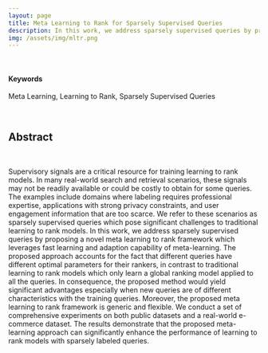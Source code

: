 ```yaml
---
layout: page
title: Meta Learning to Rank for Sparsely Supervised Queries
description: In this work, we address sparsely supervised queries by proposing a novel meta learning to rank framework which leverages fast learning and adaption capability of meta-learning.
img: /assets/img/mltr.png
---
```


<br />

#### Keywords
Meta Learning, Learning to Rank, Sparsely Supervised Queries

<br />

## Abstract

<br />

Supervisory signals are a critical resource for training learning to rank models. In many real-world search and retrieval scenarios, these signals may not be readily available or could be costly to obtain for some queries. The examples include domains where labeling requires professional expertise, applications with strong privacy constraints, and user engagement information that are too scarce. We refer to these scenarios as sparsely supervised queries which pose significant challenges to traditional learning to rank models. In this work, we address sparsely supervised queries by proposing a novel meta learning to rank framework which leverages fast learning and adaption capability of meta-learning. The proposed approach accounts for the fact that different queries have different optimal parameters for their rankers, in contrast to traditional learning to rank models which only learn a global ranking model applied to all the queries. In consequence, the proposed method would yield significant advantages especially when new queries are of different characteristics with the training queries. Moreover, the proposed meta learning to rank framework is generic and flexible. We conduct a set of comprehensive experiments on both public datasets and a real-world e-commerce dataset. The results demonstrate that the proposed meta-learning approach can significantly enhance the performance of learning to rank models with sparsely labeled queries.

